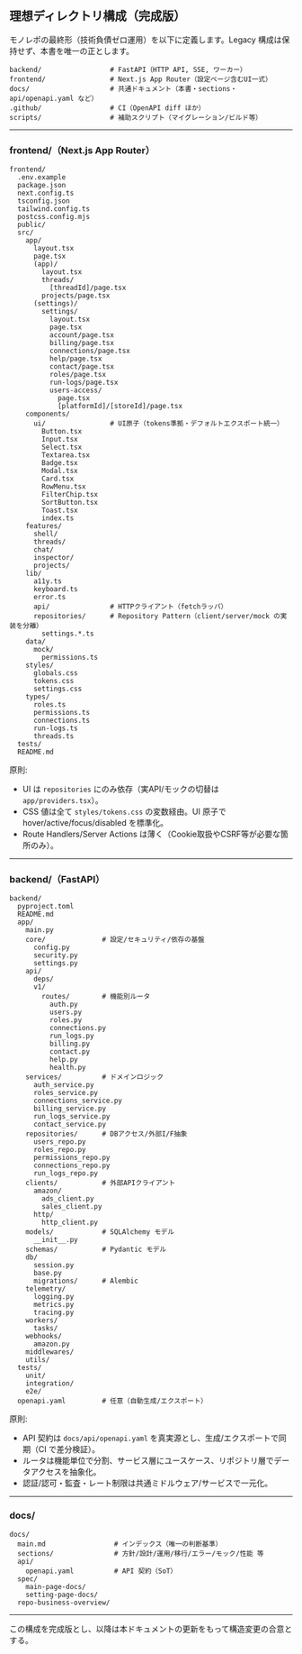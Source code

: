 ## 理想ディレクトリ構成（完成版）

モノレポの最終形（技術負債ゼロ運用）を以下に定義します。Legacy 構成は保持せず、本書を唯一の正とします。

```
backend/                 # FastAPI（HTTP API, SSE, ワーカー）
frontend/                # Next.js App Router（設定ページ含むUI一式）
docs/                    # 共通ドキュメント（本書・sections・api/openapi.yaml など）
.github/                 # CI（OpenAPI diff ほか）
scripts/                 # 補助スクリプト（マイグレーション/ビルド等）
```

---

### frontend/（Next.js App Router）

```
frontend/
  .env.example
  package.json
  next.config.ts
  tsconfig.json
  tailwind.config.ts
  postcss.config.mjs
  public/
  src/
    app/
      layout.tsx
      page.tsx
      (app)/
        layout.tsx
        threads/
          [threadId]/page.tsx
        projects/page.tsx
      (settings)/
        settings/
          layout.tsx
          page.tsx
          account/page.tsx
          billing/page.tsx
          connections/page.tsx
          help/page.tsx
          contact/page.tsx
          roles/page.tsx
          run-logs/page.tsx
          users-access/
            page.tsx
            [platformId]/[storeId]/page.tsx
    components/
      ui/                # UI原子（tokens準拠・デフォルトエクスポート統一）
        Button.tsx
        Input.tsx
        Select.tsx
        Textarea.tsx
        Badge.tsx
        Modal.tsx
        Card.tsx
        RowMenu.tsx
        FilterChip.tsx
        SortButton.tsx
        Toast.tsx
        index.ts
    features/
      shell/
      threads/
      chat/
      inspector/
      projects/
    lib/
      a11y.ts
      keyboard.ts
      error.ts
      api/               # HTTPクライアント（fetchラッパ）
      repositories/      # Repository Pattern（client/server/mock の実装を分離）
        settings.*.ts
    data/
      mock/
        permissions.ts
    styles/
      globals.css
      tokens.css
      settings.css
    types/
      roles.ts
      permissions.ts
      connections.ts
      run-logs.ts
      threads.ts
  tests/
  README.md
```

原則:
- UI は `repositories` にのみ依存（実API/モックの切替は `app/providers.tsx`）。
- CSS 値は全て `styles/tokens.css` の変数経由。UI 原子で hover/active/focus/disabled を標準化。
- Route Handlers/Server Actions は薄く（Cookie取扱やCSRF等が必要な箇所のみ）。

---

### backend/（FastAPI）

```
backend/
  pyproject.toml
  README.md
  app/
    main.py
    core/              # 設定/セキュリティ/依存の基盤
      config.py
      security.py
      settings.py
    api/
      deps/
      v1/
        routes/        # 機能別ルータ
          auth.py
          users.py
          roles.py
          connections.py
          run_logs.py
          billing.py
          contact.py
          help.py
          health.py
    services/          # ドメインロジック
      auth_service.py
      roles_service.py
      connections_service.py
      billing_service.py
      run_logs_service.py
      contact_service.py
    repositories/      # DBアクセス/外部I/F抽象
      users_repo.py
      roles_repo.py
      permissions_repo.py
      connections_repo.py
      run_logs_repo.py
    clients/           # 外部APIクライアント
      amazon/
        ads_client.py
        sales_client.py
      http/
        http_client.py
    models/            # SQLAlchemy モデル
      __init__.py
    schemas/           # Pydantic モデル
    db/
      session.py
      base.py
      migrations/      # Alembic
    telemetry/
      logging.py
      metrics.py
      tracing.py
    workers/
      tasks/
    webhooks/
      amazon.py
    middlewares/
    utils/
  tests/
    unit/
    integration/
    e2e/
  openapi.yaml         # 任意（自動生成/エクスポート）
```

原則:
- API 契約は `docs/api/openapi.yaml` を真実源とし、生成/エクスポートで同期（CI で差分検証）。
- ルータは機能単位で分割、サービス層にユースケース、リポジトリ層でデータアクセスを抽象化。
- 認証/認可・監査・レート制限は共通ミドルウェア/サービスで一元化。

---

### docs/

```
docs/
  main.md                 # インデックス（唯一の判断基準）
  sections/               # 方針/設計/運用/移行/エラー/モック/性能 等
  api/
    openapi.yaml          # API 契約（SoT）
  spec/
    main-page-docs/
    setting-page-docs/
  repo-business-overview/
```

---

この構成を完成版とし、以降は本ドキュメントの更新をもって構造変更の合意とする。
